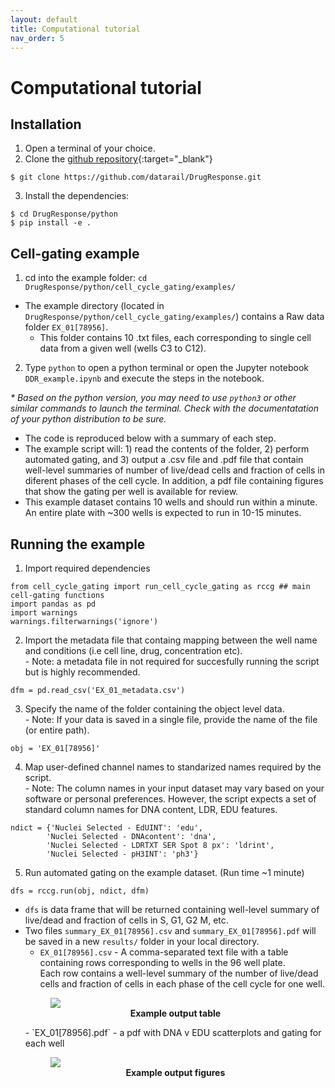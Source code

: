 ```yaml
---
layout: default
title: Computational tutorial
nav_order: 5
---
```


# Computational tutorial

## Installation
1. Open a terminal of your choice.
2. Clone the [github repository](https://github.com/datarail/DrugResponse){:target="_blank"}
  ```
  $ git clone https://github.com/datarail/DrugResponse.git
  ```
3. Install the dependencies:
  ```
  $ cd DrugResponse/python
  $ pip install -e .
  ```

## Cell-gating example

1. cd into the example folder: `cd DrugResponse/python/cell_cycle_gating/examples/`
  - The example directory (located in `DrugResponse/python/cell_cycle_gating/examples/`) contains a Raw data folder `EX_01[78956]`.
    - This folder contains 10 .txt files, each corresponding to single cell data from a given well (wells C3 to C12).
2. Type `python` to open a python terminal or open the Jupyter notebook `DDR_example.ipynb` and execute the steps in the notebook.
  
  *\* Based on the python version, you may need to use `python3` or other similar commands to launch the terminal. Check with the documentatation of your python distribution to be sure.*
  
  - The code is reproduced below with a summary of each step.
  - The example script will: 1) read the contents of the folder, 2) perform automated gating, and 3) output a .csv file and .pdf file that contain well-level summaries of number of live/dead cells and fraction of cells in diferent phases of the cell cycle. In addition, a pdf file containing figures that show the gating per well is available for review.
  - This example dataset contains 10 wells and should run within a minute. An entire plate with ~300 wells is expected to run in 10-15 minutes.

## Running the example

1. Import required dependencies
  ```
  from cell_cycle_gating import run_cell_cycle_gating as rccg ## main cell-gating functions
  import pandas as pd     
  import warnings
  warnings.filterwarnings('ignore')
  ```
2. Import the metadata file that containg mapping between the well name and conditions (i.e cell line, drug, concentration etc).
  <br> - Note: a metadata file in not required for succesfully running the script but is highly recommended.
  ```
  dfm = pd.read_csv('EX_01_metadata.csv')
  ```
3. Specify the name of the folder containing the object level data.
  <br> - Note: If your data is saved in a single file, provide the name  of the file (or entire path).
  ```
  obj = 'EX_01[78956]'
  ```
4. Map user-defined channel names to standarized names required by the script.
  <br> - Note: The column names in your input dataset may vary based on your software or personal preferences. However, the script expects a set of standard column names for DNA content, LDR, EDU features.
  ```
  ndict = {'Nuclei Selected - EdUINT': 'edu',
          'Nuclei Selected - DNAcontent': 'dna',
          'Nuclei Selected - LDRTXT SER Spot 8 px': 'ldrint',
          'Nuclei Selected - pH3INT': 'ph3'}
  ```
5. Run automated gating on the example dataset. (Run time ~1 minute)
  ```
  dfs = rccg.run(obj, ndict, dfm)
  ```

- `dfs` is data frame that will be returned containing well-level summary of live/dead and fraction of cells in S, G1, G2 M, etc.
- Two files `summary_EX_01[78956].csv` and `summary_EX_01[78956].pdf` will be saved in a new `results/` folder in your local directory.
  - `EX_01[78956].csv` - A comma-separated text file with a table containing rows corresponding to wells in the 96 well plate.
  <br>Each row contains a well-level summary of the number of live/dead cells and fraction of cells in each phase of the cell cycle for one well.
  <figure>
      <img src="{{ site.baseurl }}/assets/images/dye_drop/example_result_csv.png" class="center">
      <figcaption align = "center"><b>Example output table</b></figcaption>
  </figure>
  - `EX_01[78956].pdf` - a pdf with DNA v EDU scatterplots and gating for each well
  <figure>
    <img src="{{ site.baseurl }}/assets/images/dye_drop/example_result_pdf.png" class="center">
    <figcaption align = "center"><b>Example output figures</b></figcaption>
  </figure>
